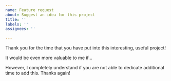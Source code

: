 ```yaml
---
name: Feature request
about: Suggest an idea for this project
title: ''
labels: ''
assignees: ''

---
```


Thank you for the time that you have put into this interesting, useful project!

It would be even more valuable to me if...




However, I completely understand if you are not able to dedicate additional time to add this.
Thanks again!

